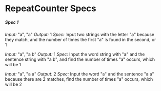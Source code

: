 # RepeatCounter Specs

##### Spec 1

*Input:* "a", "a"
*Output:* 1
*Spec:* Input two strings with the letter "a" because they match, and the number of times the first "a" is found in the second, or 1

*Input:* "a", "a b"
*Output:* 1
*Spec:* Input the word string with "a" and the sentence string with "a b", and find the number of times "a" occurs, which will be 1

*Input:* "a", "a a"
*Output:* 2
*Spec:* Input the word "a" and the sentence "a a" because there are 2 matches, find the number of times "a" occurs, which will be 2
